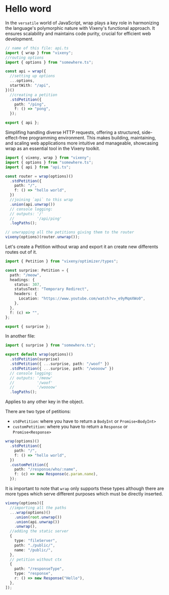 <head>
    <link rel="stylesheet" href="/css/prism.css">
    <link rel="stylesheet" href="/css/main.css">
    <script src="/mjs/docs.mjs" type="module"></script>
</head>

# Hello word

<Heading title="Introduction to wrap" size="2" />

In the `versatile` world of JavaScript, wrap plays a key role in harmonizing the
language's polymorphic nature with Vixeny's functional approach. It ensures
scalability and maintains code purity, crucial for efficient web development.

```ts
// name of this file: api.ts
import { wrap } from "vixeny";
//routing options
import { options } from "somewhere.ts";

const api = wrap({
  //setting up options
  ...options,
  startWith: "/api",
})()
  //creating a petition
  .stdPetition({
    path: "/ping",
    f: () => "pong",
  });

export { api };
```

Simplifing handling diverse HTTP requests, offering a structured,
side-effect-free programming environment. This makes building, maintaining, and
scaling web applications more intuitive and manageable, showcasing wrap as an
essential tool in the Vixeny toolkit.

```ts
import { vixeny, wrap } from "vixeny";
import { options } from "somewhere.ts";
import { api } from "api.ts";

const router = wrap(options)()
  .stdPetition({
    path: "/",
    f: () => "hello world",
  })
  //joining `api` to this wrap
  .union(api.unwrap())
  // console logging:
  // outputs: '/'
  //          '/api/ping'
  .logPaths();

// unwrapping all the petitions giving them to the router
vixeny(options)(router.unwrap());
```

<Heading title="Working with petitions" size="2" />

Let's create a Petition without wrap and export it an create new differents
routes out of it.

```ts
import { Petition } from "vixeny/optimizer/types";

const surprise: Petition = {
  path: "/meow",
  headings: {
    status: 307,
    statusText: "Temporary Redirect",
    headers: {
      Location: "https://www.youtube.com/watch?v=_e9yMqmXWo0",
    },
  },
  f: (c) => "",
};

export { surprise };
```

In another file:

```ts
import { surprise } from "somewhere.ts";

export default wrap(options)()
  .stdPetition(surprise)
  .stdPetition({ ...surprise, path: "/woof" })
  .stdPetition({ ...surprise, path: "/woooow" })
  // console logging:
  // outputs: '/meow'
  //          '/woof'
  //          '/woooow'
  .logPaths();
```

Applies to any other key in the object.

<Heading title="Petitions types in wrap" size="2" />

There are two type of petitions:

- `stdPetition`: where you have to return a `BodyInt` or `Promise<BodyInt>`
- `customPetition`: where you have to return a `Response` or `Promise<Response>`

```ts
wrap(options)()
  .stdPetition({
    path: "/",
    f: () => "hello world",
  })
  .customPetition({
    path: "/response/who/:name",
    f: (c) => new Response(c.param.name),
  });
```

It is important to note that `wrap` only supports these types although there are
more types which serve different purposes which must be directly inserted.

```ts
vixeny(options)([
  //importing all the paths
  ...wrap(options)()
    .union(root.unwrap())
    .union(api.unwrap())
    .unwrap(),
  //adding the static server
  {
    type: "fileServer",
    path: "./public/",
    name: "/public/",
  },
  // petition without ctx
  {
    path: "/responseType",
    type: "response",
    r: () => new Response("Hello"),
  },
]);
```
